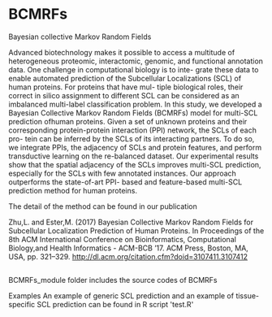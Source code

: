 # BCMRFs
Bayesian collective Markov Random Fields

Advanced biotechnology makes it possible to access a multitude of heterogeneous proteomic, interactomic, genomic, and functional annotation data. One challenge in computational biology is to inte- grate these data to enable automated prediction of the Subcellular Localizations (SCL) of human proteins. For proteins that have mul- tiple biological roles, their correct in silico assignment to different SCL can be considered as an imbalanced multi-label classification problem. In this study, we developed a Bayesian Collective Markov Random Fields (BCMRFs) model for multi-SCL prediction ofhuman proteins. Given a set of unknown proteins and their corresponding protein-protein interaction (PPI) network, the SCLs of each pro- tein can be inferred by the SCLs of its interacting partners. To do so, we integrate PPIs, the adjacency of SCLs and protein features, and perform transductive learning on the re-balanced dataset. Our experimental results show that the spatial adjacency of the SCLs improves multi-SCL prediction, especially for the SCLs with few annotated instances. Our approach outperforms the state-of-art PPI- based and feature-based multi-SCL prediction method for human proteins.

The detail of the method can be found in our publication

Zhu,L. and Ester,M. (2017) Bayesian Collective Markov Random Fields for Subcellular Localization Prediction of Human Proteins. In Proceedings of the 8th ACM International Conference on Bioinformatics, Computational Biology,and Health Informatics - ACM-BCB ’17. ACM Press, Boston, MA, USA, pp. 321–329.  http://dl.acm.org/citation.cfm?doid=3107411.3107412


## 

BCMRFs_module folder includes the source codes of BCMRFs

Examples
An example of generic SCL prediction and an example of tissue-specific SCL prediction can be found in R script 'test.R'